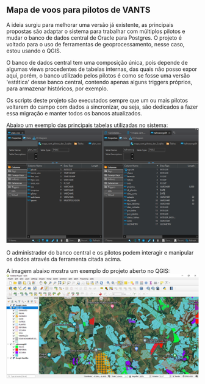 ## Mapa de voos para pilotos de VANTS

A ideia surgiu para melhorar uma versão já existente, as principais propostas são adaptar o sistema para trabalhar com
múltiplos pilotos e mudar o banco de dados central de Oracle para Postgres. O projeto é voltado para o uso de
ferramentas de geoprocessamento, nesse caso, estou usando o QGIS.

O banco de dados central tem uma composição única, pois depende de algumas views procedentes de tabelas internas, das
quais não posso expor aqui, porém, o banco utilizado pelos pilotos é como se fosse uma versão 'estática'
desse banco central, contendo apenas alguns triggers próprios, para armazenar históricos, por exemplo.

Os scripts deste projeto são executados sempre que um ou mais pilotos voltarem do campo com dados a sincronizar, ou seja,
são dedicados a fazer essa migração e manter todos os bancos atualizados.

Abaixo um exemplo das principais tabelas utilizadas no sistema:
![tabela](tabelas_banco_exemplo.png)

O administrador do banco central e os pilotos podem interagir e manipular os dados através da ferramenta citada acima.

A imagem abaixo mostra um exemplo do projeto aberto no QGIS:
![Mapa no QGIS](mapa_vant_projeto.png)

